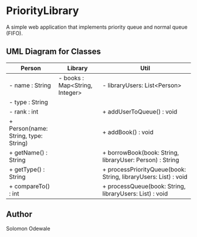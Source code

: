
# PriorityLibrary
A simple web application that implements priority queue and normal queue (FIFO).


## UML Diagram for Classes


| Person                 | Library                        |  Util                                                  |   
| ---------------------  |------------------------------- | ------------------------------------------------------ |
| - name : String         | - books : Map<String, Integer>  |  - libraryUsers: List\<Person>                         |
| - type : String         |                                |                                                        |
| - rank : int            |                                |  + addUserToQueue() : void                              |
| + Person(name: String, type: String) |                  |  + addBook() : void                                     |       
| + getName() : String    |                                |  + borrowBook(book: String, libraryUser: Person) : String |                               
| + getType() : String    |                                |  + processPriorityQueue(book: String, libraryUsers: List<Person>) : void |   
| + compareTo() : int     |                                |  + processQueue(book: String, libraryUsers: List<Person>) : void         |   


## Author
Solomon Odewale